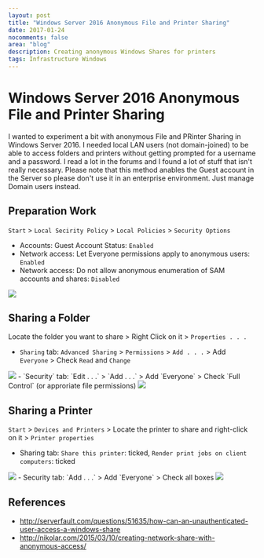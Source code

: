 ```yaml
---
layout: post
title: "Windows Server 2016 Anonymous File and Printer Sharing"
date: 2017-01-24
nocomments: false
area: "blog"
description: Creating anonymous Windows Shares for printers
tags: Infrastructure Windows
---
```


# Windows Server 2016 Anonymous File and Printer Sharing

I wanted to experiment a bit with anonymous File and PRinter Sharing in Windows Server 2016. I needed local LAN users (not domain-joined) to be able to access folders and printers without getting prompted for a username and a password. I read a lot in the forums and I found a lot of stuff that isn't really necessary. Please note that this method anables the Guest account in the Server so please don't use it in an enterprise environment. Just manage Domain users instead.

## Preparation Work

`Start` > `Local Secirity Policy` > `Local Policies` > `Security Options`
 - Accounts: Guest Account Status: `Enabled`
 - Network access: Let Everyone permissions apply to anonymous users: `Enabled`
 - Network access: Do not allow anonymous enumeration of SAM accounts and shares: `Disabled`
 
<img class="img-fluid" src="https://raw.githubusercontent.com/mariodivece/blog/master/images/local-segurity-policy.png" />

## Sharing a Folder

Locate the folder you want to share > Right Click on it > `Properties . . .`
 - `Sharing` tab: `Advanced Sharing` > `Permissions` > `Add . . .` > Add `Everyone` > Check `Read` and `Change`
<img class="img-fluid" src="https://raw.githubusercontent.com/mariodivece/blog/master/images/file-sharing.png" />
 - `Security` tab: `Edit . . .` > `Add . . .` > Add `Everyone` > Check `Full Control` (or approriate file permissions)
<img class="img-fluid" src="https://raw.githubusercontent.com/mariodivece/blog/master/images/file-security.png" />

## Sharing a Printer
`Start` > `Devices and Printers` > Locate the printer to share and right-click on it > `Printer properties`
  - Sharing tab: `Share this printer`: ticked, `Render print jobs on client computers`: ticked
 <img class="img-fluid" src="https://raw.githubusercontent.com/mariodivece/blog/master/images/printer-sharing.png" />
  - Security tab: `Add . . .` > Add `Everyone` > Check all boxes
<img class="img-fluid" src="https://raw.githubusercontent.com/mariodivece/blog/master/images/printer-security.png" />

## References
 - http://serverfault.com/questions/51635/how-can-an-unauthenticated-user-access-a-windows-share
 - http://nikolar.com/2015/03/10/creating-network-share-with-anonymous-access/
 
